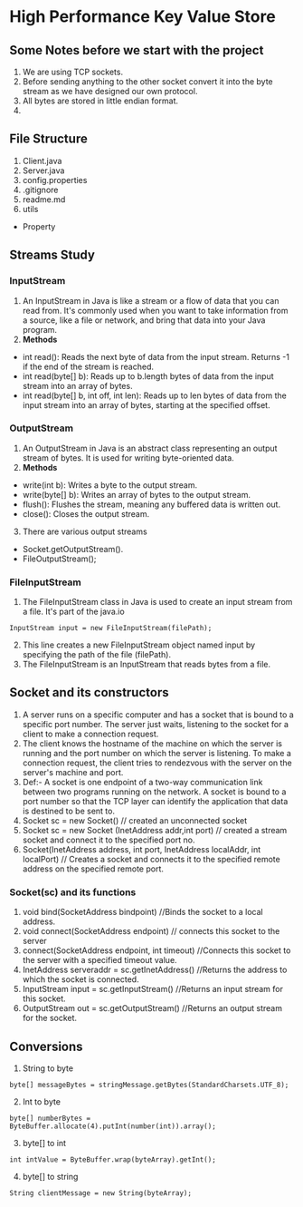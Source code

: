 # High Performance Key Value Store

## Some Notes before we start with the project
1) We are using TCP sockets.
2) Before sending anything to the other socket convert it into the byte stream as we have designed our own protocol.
3) All bytes are stored in little endian format.
4) 


## File Structure 
1) Client.java
2) Server.java
3) config.properties
4) .gitignore
5) readme.md
6) utils
- Property


## Streams Study

### InputStream 
1) An InputStream in Java is like a stream or a flow of data that you can read from. It's commonly used when you want to take information from a source, like a file or network, and bring that data into your Java program.
2) **Methods**
- int read(): Reads the next byte of data from the input stream. Returns -1 if the end of the stream is reached.
- int read(byte[] b): Reads up to b.length bytes of data from the input stream into an array of bytes.
- int read(byte[] b, int off, int len): Reads up to len bytes of data from the input stream into an array of bytes, starting at the specified offset.
### OutputStream
1) An OutputStream in Java is an abstract class representing an output stream of bytes. It is used for writing byte-oriented data.
2) **Methods**
- write(int b): Writes a byte to the output stream.
- write(byte[] b): Writes an array of bytes to the output stream.
- flush(): Flushes the stream, meaning any buffered data is written out.
- close(): Closes the output stream.

3) There are various output streams 
- Socket.getOutputStream().
- FileOutputStream();

### FileInputStream
1) The FileInputStream class in Java is used to create an input stream from a file. It's part of the java.io

```
InputStream input = new FileInputStream(filePath);
```
2) This line creates a new FileInputStream object named input by specifying the path of the file (filePath).
3) The FileInputStream is an InputStream that reads bytes from a file.


## Socket and its constructors
1) A server runs on a specific computer and has a socket that is bound to a specific port number. The server just waits, listening to the socket for a client to make a connection request.
2) The client knows the hostname of the machine on which the server is running and the port number on which the server is listening. To make a connection request, the client tries to rendezvous with the server on the server's machine and port.
3) Def:- A socket is one endpoint of a two-way communication link between two programs running on the network. A socket is bound to a port number so that the TCP layer can identify the application that data is destined to be sent to.
4) Socket sc = new Socket() // created an unconnected socket 
5) Socket sc = new Socket (InetAddress addr,int port) // created a stream socket and connect it to the specified port no.
6) Socket(InetAddress address, int port, InetAddress localAddr, int localPort) // Creates a socket and connects it to the specified remote address on the specified remote port.


### Socket(sc) and its functions 
1) void bind(SocketAddress bindpoint) //Binds the socket to a local address.
2) void connect(SocketAddress endpoint) // connects this socket to the server 
3) connect(SocketAddress endpoint, int timeout) //Connects this socket to the server with a specified timeout value.
4) InetAddress serveraddr = sc.getInetAddress() //Returns the address to which the socket is connected.
5) InputStream input = sc.getInputStream() //Returns an input stream for this socket.
6) OutputStream out = sc.getOutputStream() //Returns an output stream for the socket.

## Conversions

1) String to byte

```
byte[] messageBytes = stringMessage.getBytes(StandardCharsets.UTF_8);
```

2) Int to byte

```
byte[] numberBytes = ByteBuffer.allocate(4).putInt(number(int)).array();
```

3) byte[] to int

```
int intValue = ByteBuffer.wrap(byteArray).getInt();
```

4) byte[] to string 

```
String clientMessage = new String(byteArray);
```


